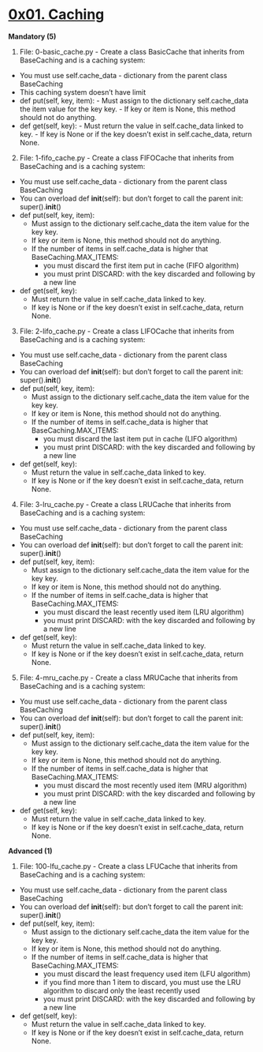 # <ins> 0x01. Caching </ins>

**Mandatory (5)**
1. File: 0-basic_cache.py - Create a class BasicCache that inherits from BaseCaching and is a caching system:

- You must use self.cache_data - dictionary from the parent class BaseCaching
- This caching system doesn’t have limit
- def put(self, key, item):
		- Must assign to the dictionary self.cache_data the item value for the key key.
		- If key or item is None, this method should not do anything.
- def get(self, key):
		- Must return the value in self.cache_data linked to key.
		- If key is None or if the key doesn’t exist in self.cache_data, return None.

2. File: 1-fifo_cache.py - Create a class FIFOCache that inherits from BaseCaching and is a caching system:

- You must use self.cache_data - dictionary from the parent class BaseCaching
- You can overload def __init__(self): but don’t forget to call the parent init: super().__init__()
- def put(self, key, item):
	- Must assign to the dictionary self.cache_data the item value for the key key.
	- If key or item is None, this method should not do anything.
	- If the number of items in self.cache_data is higher that BaseCaching.MAX_ITEMS:
		- you must discard the first item put in cache (FIFO algorithm)
		- you must print DISCARD: with the key discarded and following by a new line
- def get(self, key):
	- Must return the value in self.cache_data linked to key.
	- If key is None or if the key doesn’t exist in self.cache_data, return None.

3. File: 2-lifo_cache.py - Create a class LIFOCache that inherits from BaseCaching and is a caching system:

- You must use self.cache_data - dictionary from the parent class BaseCaching
- You can overload def __init__(self): but don’t forget to call the parent init: super().__init__()
- def put(self, key, item):
	- Must assign to the dictionary self.cache_data the item value for the key key.
	- If key or item is None, this method should not do anything.
	- If the number of items in self.cache_data is higher that BaseCaching.MAX_ITEMS:
		- you must discard the last item put in cache (LIFO algorithm)
		- you must print DISCARD: with the key discarded and following by a new line
- def get(self, key):
	- Must return the value in self.cache_data linked to key.
	- If key is None or if the key doesn’t exist in self.cache_data, return None.

4. File: 3-lru_cache.py - Create a class LRUCache that inherits from BaseCaching and is a caching system:

- You must use self.cache_data - dictionary from the parent class BaseCaching
- You can overload def __init__(self): but don’t forget to call the parent init: super().__init__()
- def put(self, key, item):
	- Must assign to the dictionary self.cache_data the item value for the key key.
	- If key or item is None, this method should not do anything.
	- If the number of items in self.cache_data is higher that BaseCaching.MAX_ITEMS:
		- you must discard the least recently used item (LRU algorithm)
		- you must print DISCARD: with the key discarded and following by a new line
- def get(self, key):
	- Must return the value in self.cache_data linked to key.
	- If key is None or if the key doesn’t exist in self.cache_data, return None.

5. File: 4-mru_cache.py - Create a class MRUCache that inherits from BaseCaching and is a caching system:

- You must use self.cache_data - dictionary from the parent class BaseCaching
- You can overload def __init__(self): but don’t forget to call the parent init: super().__init__()
- def put(self, key, item):
	- Must assign to the dictionary self.cache_data the item value for the key key.
	- If key or item is None, this method should not do anything.
	- If the number of items in self.cache_data is higher that BaseCaching.MAX_ITEMS:
		- you must discard the most recently used item (MRU algorithm)
		- you must print DISCARD: with the key discarded and following by a new line
- def get(self, key):
	- Must return the value in self.cache_data linked to key.
	- If key is None or if the key doesn’t exist in self.cache_data, return None.

**Advanced (1)**
1. File: 100-lfu_cache.py - Create a class LFUCache that inherits from BaseCaching and is a caching system:

- You must use self.cache_data - dictionary from the parent class BaseCaching
- You can overload def __init__(self): but don’t forget to call the parent init: super().__init__()
- def put(self, key, item):
	- Must assign to the dictionary self.cache_data the item value for the key key.
	- If key or item is None, this method should not do anything.
	- If the number of items in self.cache_data is higher that BaseCaching.MAX_ITEMS:
		* you must discard the least frequency used item (LFU algorithm)
		* if you find more than 1 item to discard, you must use the LRU algorithm to discard only the least recently used
		* you must print DISCARD: with the key discarded and following by a new line
- def get(self, key):
	- Must return the value in self.cache_data linked to key.
	- If key is None or if the key doesn’t exist in self.cache_data, return None.
